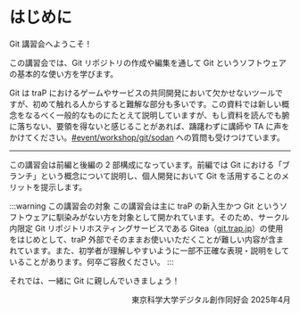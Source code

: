 # はじめに

Git 講習会へようこそ！

この講習会では、Git リポジトリの作成や編集を通して Git というソフトウェアの基本的な使い方を学びます。

Git は traP におけるゲームやサービスの共同開発において欠かせないツールですが、初めて触れる人からすると難解な部分も多いです。この資料では新しい概念をなるべく一般的なものにたとえて説明していますが、もし資料を読んでも腑に落ちない、要領を得ないと感じることがあれば、躊躇わずに講師や TA に声をかけてください。[#event/workshop/git/sodan](https://q.trap.jp/channels/event/workshop/git/sodan) への質問も受けつけています。

---

この講習会は前編と後編の 2 部構成になっています。前編では Git における「ブランチ」という概念について説明し、個人開発において Git を活用することのメリットを提示します。

:::warning この講習会の対象
この講習会は主に traP の新入生かつ Git というソフトウェアに馴染みがない方を対象として開かれています。そのため、サークル内限定 Git リポジトリホスティングサービスである Gitea（[git.trap.jp](https://git.trap.jp/)）の使用をはじめとして、traP 外部でそのままお使いいただくことが難しい内容が含まれています。また、初学者が理解しやすいように一部不正確な表現・説明をしていることがあります。何卒ご容赦ください。
:::

それでは、一緒に Git に親しんでいきましょう！

<div style="text-align: right;">
東京科学大学デジタル創作同好会 2025年4月
</div>